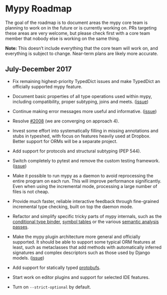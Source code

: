 # Mypy Roadmap

The goal of the roadmap is to document areas the mypy core team is
planning to work on in the future or is currently working on. PRs
targeting these areas are very welcome, but please check first with a
core team member that nobody else is working on the same thing.

**Note:** This doesn’t include everything that the core team will work
on, and everything is subject to change. Near-term plans are likely
more accurate.

## July-December 2017

- Fix remaining highest-priority TypedDict issues and make TypedDict
  an officially supported mypy feature.

- Document basic properties of all type operations used within mypy,
  including compatibility, proper subtyping, joins and meets.
  ([issue](https://github.com/python/mypy/issues/3454))

- Continue making error messages more useful and informative.
  ([issue](https://github.com/python/mypy/labels/topic-usability))

- Resolve [#2008](https://github.com/python/mypy/issues/2008) (we are
  converging on approach 4).

- Invest some effort into systematically filling in missing
  annotations and stubs in typeshed, with focus on features heavily
  used at Dropbox. Better support for ORMs will be a separate
  project.

- Add support for protocols and structural subtyping (PEP 544).

- Switch completely to pytest and remove the custom testing framework.
  ([issue](https://github.com/python/mypy/issues/1673))

- Make it possible to run mypy as a daemon to avoid reprocessing the
  entire program on each run. This will improve performance
  significantly. Even when using the incremental mode, processing a
  large number of files is not cheap.

- Provide much faster, reliable interactive feedback through
  fine-grained incremental type checking, built on top the daemon
  mode.

- Refactor and simplify specific tricky parts of mypy internals, such
  as the [conditional type binder](https://github.com/python/mypy/issues/3457),
  [symbol tables](https://github.com/python/mypy/issues/3458) or
  the various [semantic analysis passes](https://github.com/python/mypy/issues/3459).

- Make the mypy plugin architecture more general and officially
  supported. It should be able to support some typical ORM features at
  least, such as metaclasses that add methods with automatically
  inferred signatures and complex descriptors such as those used by
  Django models.
  ([issue](https://github.com/python/mypy/issues/1240))

- Add support for statically typed
  [protobufs](https://developers.google.com/protocol-buffers/).

- Start work on editor plugins and support for selected IDE features.

- Turn on `--strict-optional` by default.
